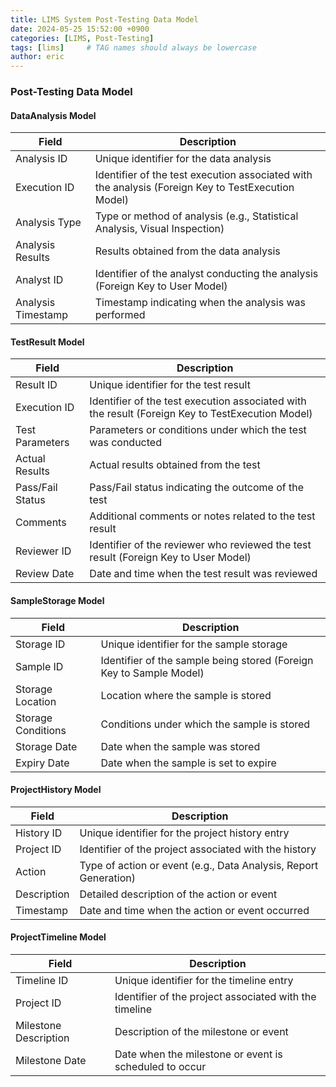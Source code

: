 ```yaml
---
title: LIMS System Post-Testing Data Model
date: 2024-05-25 15:52:00 +0900
categories: [LIMS, Post-Testing]
tags: [lims]     # TAG names should always be lowercase
author: eric
---
```


### Post-Testing Data Model

#### DataAnalysis Model

| Field              | Description                                           |
|--------------------|-------------------------------------------------------|
| Analysis ID        | Unique identifier for the data analysis               |
| Execution ID       | Identifier of the test execution associated with the analysis (Foreign Key to TestExecution Model) |
| Analysis Type      | Type or method of analysis (e.g., Statistical Analysis, Visual Inspection) |
| Analysis Results   | Results obtained from the data analysis               |
| Analyst ID         | Identifier of the analyst conducting the analysis (Foreign Key to User Model) |
| Analysis Timestamp | Timestamp indicating when the analysis was performed |

#### TestResult Model

| Field              | Description                                           |
|--------------------|-------------------------------------------------------|
| Result ID          | Unique identifier for the test result                 |
| Execution ID       | Identifier of the test execution associated with the result (Foreign Key to TestExecution Model) |
| Test Parameters    | Parameters or conditions under which the test was conducted |
| Actual Results     | Actual results obtained from the test                 |
| Pass/Fail Status   | Pass/Fail status indicating the outcome of the test   |
| Comments           | Additional comments or notes related to the test result|
| Reviewer ID        | Identifier of the reviewer who reviewed the test result (Foreign Key to User Model) |
| Review Date        | Date and time when the test result was reviewed       |

#### SampleStorage Model

| Field              | Description                                           |
|--------------------|-------------------------------------------------------|
| Storage ID         | Unique identifier for the sample storage              |
| Sample ID          | Identifier of the sample being stored (Foreign Key to Sample Model) |
| Storage Location   | Location where the sample is stored                   |
| Storage Conditions | Conditions under which the sample is stored           |
| Storage Date       | Date when the sample was stored                       |
| Expiry Date        | Date when the sample is set to expire                 |

#### ProjectHistory Model

| Field         | Description                                            |
|---------------|--------------------------------------------------------|
| History ID    | Unique identifier for the project history entry        |
| Project ID    | Identifier of the project associated with the history  |
| Action        | Type of action or event (e.g., Data Analysis, Report Generation) |
| Description   | Detailed description of the action or event            |
| Timestamp     | Date and time when the action or event occurred        |

#### ProjectTimeline Model

| Field              | Description                                           |
|--------------------|-------------------------------------------------------|
| Timeline ID        | Unique identifier for the timeline entry              |
| Project ID         | Identifier of the project associated with the timeline |
| Milestone Description | Description of the milestone or event                |
| Milestone Date    | Date when the milestone or event is scheduled to occur|
